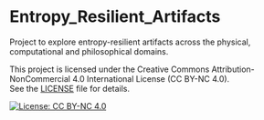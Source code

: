 # Entropy_Resilient_Artifacts
Project to explore entropy-resilient artifacts across the physical, computational and philosophical domains.

This project is licensed under the Creative Commons Attribution-NonCommercial 4.0 International License (CC BY-NC 4.0).  
See the [LICENSE](LICENSE) file for details.

[![License: CC BY-NC 4.0](https://img.shields.io/badge/License-CC_BY--NC_4.0-lightgrey.svg)](https://creativecommons.org/licenses/by-nc/4.0/)

